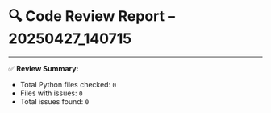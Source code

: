 # 🔍 Code Review Report – 20250427_140715

---

✅ **Review Summary:**
- Total Python files checked: `0`
- Files with issues: `0`
- Total issues found: `0`

